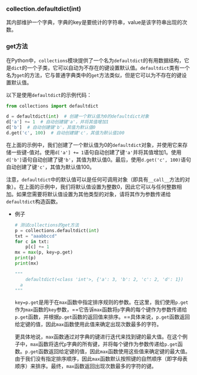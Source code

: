 ### collection.defaultdict(int)

其内部维护一个字典，字典的key是要统计的字符串，value是该字符串出现的次数。

### get方法

在Python中，`collections`模块提供了一个名为`defaultdict`的有用数据结构，它是`dict`的一个子类，它可以自动为不存在的键设置默认值。`defaultdict`类有一个名为`get`的方法，它与普通字典类中的`get`方法类似，但是它可以为不存在的键设置默认值。

以下是使用`defaultdict`的示例代码：

```python
from collections import defaultdict

d = defaultdict(int)  # 创建一个默认值为0的defaultdict对象
d['a'] += 1  # 自动创建键'a'，并将其值增加1
d['b']  # 自动创建键'b'，其值为默认值0
d.get('c', 100)  # 自动创建键'c'，其值为默认值100
```

在上面的示例中，我们创建了一个默认值为0的`defaultdict`对象，并使用它来存储一些键-值对。使用`d['a'] += 1`语句自动创建了键`'a'`并将其值增加1。使用`d['b']`语句自动创建了键`'b'`，其值为默认值0。最后，使用`d.get('c', 100)`语句自动创建了键`'c'`，其值为默认值100。

注意，`defaultdict`中的默认值可以是任何可调用对象（即具有`__call__`方法的对象）。在上面的示例中，我们将默认值设置为整数0，因此它可以与任何整数相加。如果您需要将默认值设置为其他类型的对象，请将其作为参数传递给`defaultdict`构造函数。

- 例子

  ```python
  # 测试collections的get方法
  p = collections.defaultdict(int)
  txt = "aaabbccd"
  for c in txt:
      p[c] += 1
  mx = max(p, key=p.get)
  print(p)
  print(mx)
  
  """
      defaultdict(<class 'int'>, {'a': 3, 'b': 2, 'c': 2, 'd': 1})
  	a
  """
  ```

  `key=p.get`是用于在`max`函数中指定排序规则的参数。在这里，我们使用`p.get`作为`max`函数的`key`参数，==它告诉`max`函数将`p`字典的每个键作为参数传递给`p.get`函数，并根据`p.get`函数的返回值来排序。==具体来说，`p.get`函数返回给定键的值，因此`max`函数使用此值来确定出现次数最多的字符。

  更具体地说，`max`函数通过对字典的键进行迭代来找到键的最大值。在这个例子中，`max`函数将迭代`p`字典的所有键，并将每个键作为参数传递给`p.get`函数。`p.get`函数返回给定键的值，因此`max`函数使用这些值来确定键的最大值。由于我们没有指定排序顺序，因此`max`函数默认按照键的自然顺序（即字母表顺序）来排序。最终，`max`函数返回出现次数最多的字符的键。

  

